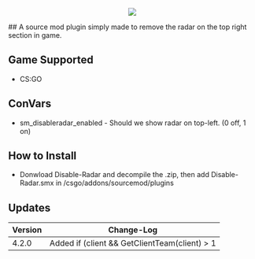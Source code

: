 <p align="center">
  <a href="https://github.com/DenverCoder1/readme-typing-svg"><img src="https://readme-typing-svg.herokuapp.com?size=21&color=F7E7E5&background=F8000000&lines=Disable+Radar&center=true&width=500&height=50"></a>
   </p>
##
A source mod plugin simply made to remove the radar on the top right section in game.

## Game Supported
- CS:GO

## ConVars
- sm_disableradar_enabled - Should we show radar on top-left. (0 off, 1 on)

## How to Install
- Donwload Disable-Radar and decompile the .zip, then add Disable-Radar.smx in /csgo/addons/sourcemod/plugins

## Updates

| Version | Change-Log          |
| ------- | ------------------ |
| 4.2.0   | Added if (client && GetClientTeam(client) > 1 || GetClientTeam(client) < 1) |
